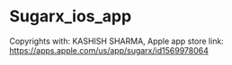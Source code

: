 # Sugarx_ios_app

Copyrights with: KASHISH SHARMA,  Apple app store link: https://apps.apple.com/us/app/sugarx/id1569978064
